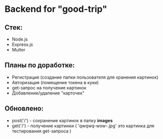 # Backend for "good-trip"

## Стек:
- Node.js
- Express.js
- Multer

## Планы по доработке:
- Регистрация (создание папки пользователя для хранения картинок)
- Авторизация (помещение токена в куки)
- get-запрос на получение картинок
- Добавление/удаление "карточек"

## Обновлено:
- post('/') - сохранение картинок в папку **images**
- get('/') - получение картинки ( 'qwqwq-wow-.jpg' это картинка для тестирования get-запроса )